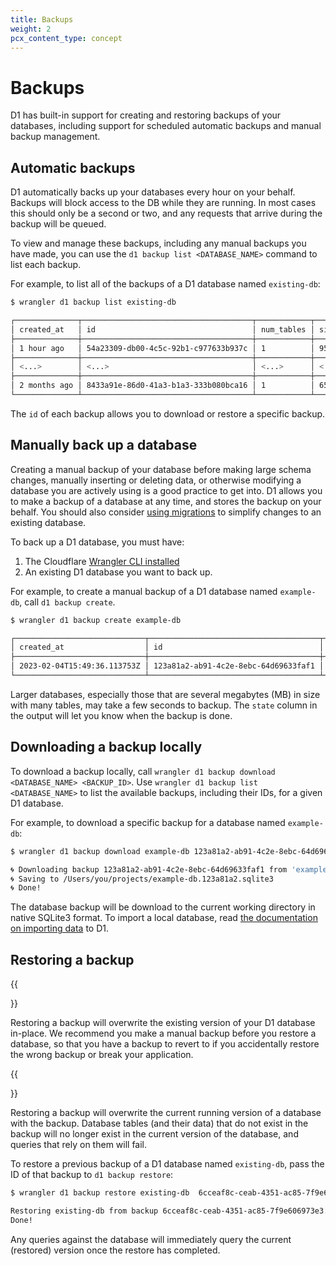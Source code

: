 ```yaml
---
title: Backups
weight: 2
pcx_content_type: concept
---
```


# Backups

D1 has built-in support for creating and restoring backups of your databases, including support for scheduled automatic backups and manual backup management.

## Automatic backups

D1 automatically backs up your databases every hour on your behalf. Backups will block access to the DB while they are running. In most cases this should only be a second or two, and any requests that arrive during the backup will be queued.

To view and manage these backups, including any manual backups you have made, you can use the `d1 backup list <DATABASE_NAME>` command to list each backup.

For example, to list all of the backups of a D1 database named `existing-db`:

```sh
$ wrangler d1 backup list existing-db

┌──────────────┬──────────────────────────────────────┬────────────┬─────────┐
│ created_at   │ id                                   │ num_tables │ size    │
├──────────────┼──────────────────────────────────────┼────────────┼─────────┤
│ 1 hour ago   │ 54a23309-db00-4c5c-92b1-c977633b937c │ 1          │ 95.3 kB │
├──────────────┼──────────────────────────────────────┼────────────┼─────────┤
│ <...>        │ <...>                                │ <...>      │ <...>   │
├──────────────┼──────────────────────────────────────┼────────────┼─────────┤
│ 2 months ago │ 8433a91e-86d0-41a3-b1a3-333b080bca16 │ 1          │ 65.5 kB │
└──────────────┴──────────────────────────────────────┴────────────┴─────────┘%
```

The `id` of each backup allows you to download or restore a specific backup.

## Manually back up a database

Creating a manual backup of your database before making large schema changes, manually inserting or deleting data, or otherwise modifying a database you are actively using is a good practice to get into. D1 allows you to make a backup of a database at any time, and stores the backup on your behalf. You should also consider [using migrations](https://developers.cloudflare.com/d1/platform/migrations/) to simplify changes to an existing database.

To back up a D1 database, you must have:

1. The Cloudflare [Wrangler CLI installed](https://developers.cloudflare.com/workers/wrangler/install-and-update/)
2. An existing D1 database you want to back up.

For example, to create a manual backup of a D1 database named `example-db`, call `d1 backup create`.

```sh
$ wrangler d1 backup create example-db

┌─────────────────────────────┬──────────────────────────────────────┬────────────┬─────────┬───────┐
│ created_at                  │ id                                   │ num_tables │ size    │ state │
├─────────────────────────────┼──────────────────────────────────────┼────────────┼─────────┼───────┤
│ 2023-02-04T15:49:36.113753Z │ 123a81a2-ab91-4c2e-8ebc-64d69633faf1 │ 1          │ 65.5 kB │ done  │
└─────────────────────────────┴──────────────────────────────────────┴────────────┴─────────┴───────┘
```

Larger databases, especially those that are several megabytes (MB) in size with many tables, may take a few seconds to backup. The `state` column in the output will let you know when the backup is done.

## Downloading a backup locally

To download a backup locally, call `wrangler d1 backup download <DATABASE_NAME> <BACKUP_ID>`. Use `wrangler d1 backup list <DATABASE_NAME>` to list the available backups, including their IDs, for a given D1 database.

For example, to download a specific backup for a database named `example-db`:

```sh
$ wrangler d1 backup download example-db 123a81a2-ab91-4c2e-8ebc-64d69633faf1

🌀 Downloading backup 123a81a2-ab91-4c2e-8ebc-64d69633faf1 from 'example-db'
🌀 Saving to /Users/you/projects/example-db.123a81a2.sqlite3
🌀 Done!
```

The database backup will be download to the current working directory in native SQLite3 format. To import a local database, read [the documentation on importing data](https://developers.cloudflare.com//learning/importing-data/) to D1.

## Restoring a backup

{{<Aside type="warning">}}

Restoring a backup will overwrite the existing version of your D1 database in-place. We recommend you make a manual backup before you restore a database, so that you have a backup to revert to if you accidentally restore the wrong backup or break your application.

{{</Aside>}}

Restoring a backup will overwrite the current running version of a database with the backup. Database tables (and their data) that do not exist in the backup will no longer exist in the current version of the database, and queries that rely on them will fail.

To restore a previous backup of a D1 database named `existing-db`, pass the ID of that backup to `d1 backup restore`:

```sh
$ wrangler d1 backup restore existing-db  6cceaf8c-ceab-4351-ac85-7f9e606973e3

Restoring existing-db from backup 6cceaf8c-ceab-4351-ac85-7f9e606973e3....
Done!
```

Any queries against the database will immediately query the current (restored) version once the restore has completed.
